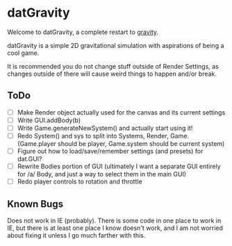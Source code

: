 datGravity
==========

Welcome to datGravity, a complete restart to [gravity](http://github.com/Guard13007/gravity).

datGravity is a simple 2D gravitational simulation with aspirations of being a
cool game.

It is recommended you do not change stuff outside of Render Settings, as changes
outside of there will cause weird things to happen and/or break.

ToDo
----

- [ ] Make Render object actually used for the canvas and its current settings
- [ ] Write GUI.addBody(b)
- [ ] Write Game.generateNewSystem() and actually start using it!
- [ ] Redo System() and sys to split into Systems, Render, Game.
      (Game.player should be player, Game.system should be current system)
- [ ] Figure out how to load/save/remember settings (and presets) for dat.GUI?
- [ ] Rewrite Bodies portion of GUI (ultimately I want a separate GUI entirely for
      /a/ Body, and just a way to select them in the main GUI)
- [ ] Redo player controls to rotation and throttle

Known Bugs
----------

Does not work in IE (probably). There is some code in one place to work in IE,
but there is at least one place I know doesn't work, and I am not worried about
fixing it unless I go much farther with this.
